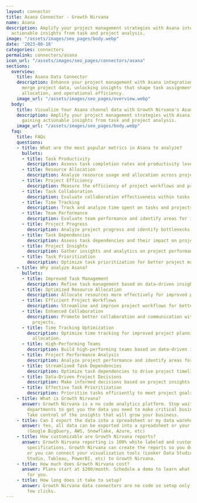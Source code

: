 ```yaml
---
layout: connector
title: Asana Connector - Growth Nirvana
name: Asana
description: Amplify your project management strategies with Asana integration, gaining
  actionable insights from task and project analysis.
image: "/assets/images/seo_pages/body.webp"
date: '2023-08-18'
categories: connectors
permalink: connectors/asana
icon_url: "/assets/images/seo_pages/connectors/asana"
sections:
  overview:
    title: Asana Data Connector
    description: Enhance your project management with Asana integration. Seamlessly
      merge project data, unlocking insights that shape task assignments, resource
      allocation, and operational efficiency.
    image_url: "/assets/images/seo_pages/overview.webp"
  body:
    title: Visualize Your Asana channel data with Growth Nirvana's Asana Connector
    description: Amplify your project management strategies with Asana integration,
      gaining actionable insights from task and project analysis.
    image_url: "/assets/images/seo_pages/body.webp"
  faq:
    title: FAQs
    questions:
    - title: What are the most popular metrics in Asana to analyze?
      bullets:
      - title: Task Productivity
        description: Assess task completion rates and productivity levels.
      - title: Resource Allocation
        description: Analyze resource usage and allocation across projects.
      - title: Project Efficiency
        description: Measure the efficiency of project workflows and processes.
      - title: Task Collaboration
        description: Evaluate collaboration effectiveness within tasks and projects.
      - title: Time Tracking
        description: Track and analyze time spent on tasks and projects.
      - title: Team Performance
        description: Evaluate team performance and identify areas for improvement.
      - title: Project Progress
        description: Analyze project progress and identify bottlenecks or delays.
      - title: Task Dependencies
        description: Assess task dependencies and their impact on project timelines.
      - title: Project Insights
        description: Gather insights and analytics on project performance.
      - title: Task Prioritization
        description: Optimize task prioritization for better project management.
    - title: Why analyze Asana?
      bullets:
      - title: Improved Task Management
        description: Refine task management based on data-driven insights.
      - title: Optimized Resource Allocation
        description: Allocate resources more effectively for improved project outcomes.
      - title: Efficient Project Workflows
        description: Streamline and improve project workflows for better efficiency.
      - title: Enhanced Collaboration
        description: Promote better collaboration and communication within tasks and
          projects.
      - title: Time Tracking Optimization
        description: Optimize time tracking for improved project planning and resource
          allocation.
      - title: High-Performing Teams
        description: Build high-performing teams based on data-driven insights.
      - title: Project Performance Analysis
        description: Analyze project performance and identify areas for improvement.
      - title: Streamlined Task Dependencies
        description: Optimize task dependencies to drive project timelines and deadlines.
      - title: Data-Driven Project Decisions
        description: Make informed decisions based on project insights and analytics.
      - title: Effective Task Prioritization
        description: Prioritize tasks efficiently to meet project goals and deadlines.
    - title: What is Growth Nirvana?
      answer: Growth Nirvana is a no code analytics platform. Stop waiting for other
        departments to get you the data you need to make critical business decisions.
        Take control of the insights that will grow your business.
    - title: Can I export the data into a spreadsheet or my data warehouse?
      answer: Yes, all data can be exported into a spreadsheet or your data warehouse
        (Google BigQuery, AWS, Snowflake, Azure, etc)
    - title: How customizable are Growth Nirvana reports?
      answer: Growth Nirvana reporting is 100% white labeled and customized to your
        specifications. Growth Nirvana can create the reports so you don’t have to
        or you can connect your visualization tools (Looker Data Studio/Google Data
        Studio, Tableau, PowerBI, etc) to Growth Nirvana.
    - title: How much does Growth Nirvana cost?
      answer: Plans start at $200/month. Schedule a demo to learn what plan is best
        for you.
    - title: How long does it take to setup?
      answer: Growth Nirvana data connectors are no code so setup only requires a
        few clicks.
---
```

